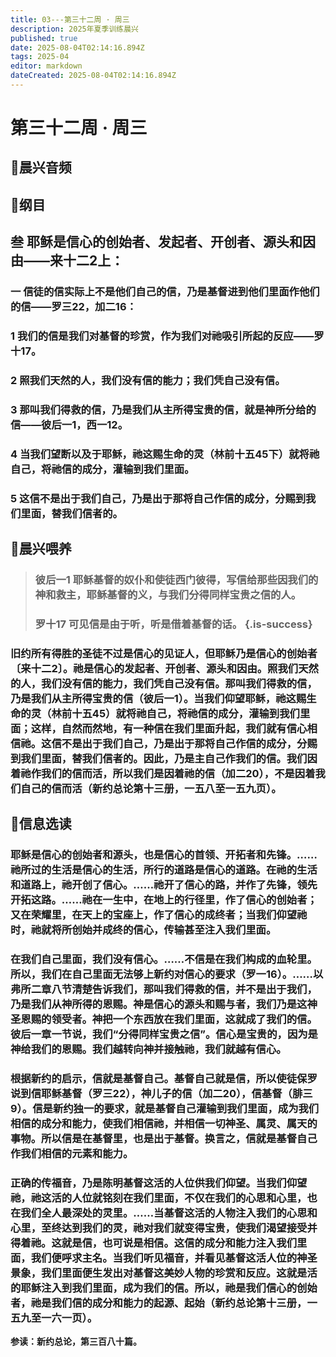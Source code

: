 ```yaml
---
title: 03---第三十二周 · 周三
description: 2025年夏季训练晨兴
published: true
date: 2025-08-04T02:14:16.894Z
tags: 2025-04
editor: markdown
dateCreated: 2025-08-04T02:14:16.894Z
---
```


# 第三十二周 · 周三
## 🎵晨兴音频

## 📖纲目

## 叁    耶稣是信心的创始者、发起者、开创者、源头和因由——来十二2上：

### 一    信徒的信实际上不是他们自己的信，乃是基督进到他们里面作他们的信——罗三22，加二16：

### 1    我们的信是我们对基督的珍赏，作为我们对祂吸引所起的反应——罗十17。

### 2    照我们天然的人，我们没有信的能力；我们凭自己没有信。

### 3    那叫我们得救的信，乃是我们从主所得宝贵的信，就是神所分给的信——彼后一1，西一12。

### 4    当我们望断以及于耶稣，祂这赐生命的灵（林前十五45下）就将祂自己，将祂信的成分，灌输到我们里面。

### 5    这信不是出于我们自己，乃是出于那将自己作信的成分，分赐到我们里面，替我们信者的。

## 📖晨兴喂养

>### **彼后一1    耶稣基督的奴仆和使徒西门彼得，写信给那些因我们的神和救主，耶稣基督的义，与我们分得同样宝贵之信的人。**
>
>### **罗十17    可见信是由于听，听是借着基督的话。** {.is-success}

### 旧约所有得胜的圣徒不过是信心的见证人，但耶稣乃是信心的创始者〔来十二2〕。祂是信心的发起者、开创者、源头和因由。照我们天然的人，我们没有信的能力，我们凭自己没有信。那叫我们得救的信，乃是我们从主所得宝贵的信（彼后一1）。当我们仰望耶稣，祂这赐生命的灵（林前十五45）就将祂自己，将祂信的成分，灌输到我们里面；这样，自然而然地，有一种信在我们里面升起，我们就有信心相信祂。这信不是出于我们自己，乃是出于那将自己作信的成分，分赐到我们里面，替我们信者的。因此，乃是主自己作我们的信。我们因着祂作我们的信而活，所以我们是因着祂的信（加二20），不是因着我们自己的信而活（新约总论第十三册，一五八至一五九页）。

## 📖信息选读

### 耶稣是信心的创始者和源头，也是信心的首领、开拓者和先锋。……祂所过的生活是信心的生活，所行的道路是信心的道路。在祂的生活和道路上，祂开创了信心。……祂开了信心的路，并作了先锋，领先开拓这路。……祂在一生中，在地上的行径里，作了信心的创始者；又在荣耀里，在天上的宝座上，作了信心的成终者；当我们仰望祂时，祂就将所创始并成终的信心，传输甚至注入我们里面。

### 在我们自己里面，我们没有信心。……不信是在我们构成的血轮里。所以，我们在自己里面无法够上新约对信心的要求（罗一16）。……以弗所二章八节清楚告诉我们，那叫我们得救的信，并不是出于我们，乃是我们从神所得的恩赐。神是信心的源头和赐与者，我们乃是这神圣恩赐的领受者。神把一个东西放在我们里面，这就成了我们的信。彼后一章一节说，我们“分得同样宝贵之信”。信心是宝贵的，因为是神给我们的恩赐。我们越转向神并接触祂，我们就越有信心。

### 根据新约的启示，信就是基督自己。基督自己就是信，所以使徒保罗说到信耶稣基督（罗三22），神儿子的信（加二20），信基督（腓三9）。信是新约独一的要求，就是基督自己灌输到我们里面，成为我们相信的成分和能力，使我们相信祂，并相信一切神圣、属灵、属天的事物。所以信是在基督里，也是出于基督。换言之，信就是基督自己作我们相信的元素和能力。

### 正确的传福音，乃是陈明基督这活的人位供我们仰望。当我们仰望祂，祂这活的人位就铭刻在我们里面，不仅在我们的心思和心里，也在我们全人最深处的灵里。……当基督这活的人物注入我们的心思和心里，至终达到我们的灵，祂对我们就变得宝贵，使我们渴望接受并得着祂。这就是信，也可说是相信。这信的成分和能力注入我们里面，我们便呼求主名。当我们听见福音，并看见基督这活人位的神圣景象，我们里面便生发出对基督这美妙人物的珍赏和反应。这就是活的耶稣注入到我们里面，成为我们的信。所以，祂是我们信心的创始者，祂是我们信的成分和能力的起源、起始（新约总论第十三册，一五九至一六一页）。

**参读：新约总论，第三百八十篇。**
<!-- Google tag (gtag.js) -->
<script async src="https://www.googletagmanager.com/gtag/js?id=G-1P8709Z16T"></script>
<script>
  window.dataLayer = window.dataLayer || [];
  function gtag(){dataLayer.push(arguments);}
  gtag('js', new Date());

  gtag('config', 'G-1P8709Z16T');
</script>